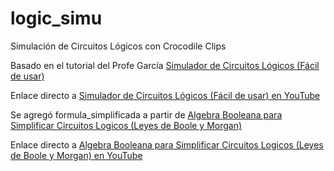 # logic_simu
Simulación de Circuitos Lógicos con Crocodile Clips

Basado en el tutorial del Profe García [Simulador de Circuitos Lógicos (Fácil de usar)](http://elprofegarcia.com/?p=320)

Enlace directo a [Simulador de Circuitos Lógicos (Fácil de usar) en YouTube](https://youtu.be/RbxQmgl9MG4)


Se agregó formula_simplificada a partir de [Algebra Booleana para Simplificar Circuitos Logicos (Leyes de Boole y Morgan)](http://elprofegarcia.com/?p=334)

Enlace directo a [Algebra Booleana para Simplificar Circuitos Logicos (Leyes de Boole y Morgan) en YouTube](https://www.youtube.com/watch?v=6fXE2_67z_Q)
